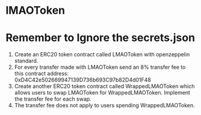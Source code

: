 # lMAOToken

# Remember to Ignore the secrets.json

1. Create an ERC20 token contract called LMAOToken with openzeppelin standard.
2. For every transfer made with LMAOToken send an 8% transfer fee to this contract address: 0xD4C42e502669947139D736b693C97b82D4d01F48
3. Create another ERC20 token contract called WrappedLMAOToken which allows users to swap LMAOToken for WrappedLMAOToken. Implement the transfer fee for each swap.
4. The transfer fee does not apply to users spending WrappedLMAOToken.
